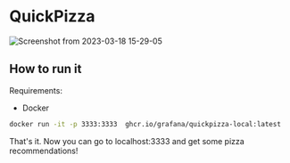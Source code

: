 # QuickPizza

![Screenshot from 2023-03-18 15-29-05](https://user-images.githubusercontent.com/8228060/226112255-fe2d4cdc-193e-4c23-8a36-3d8f60baaf03.png)

## How to run it

Requirements:
- Docker

```bash
docker run -it -p 3333:3333  ghcr.io/grafana/quickpizza-local:latest
```

That's it. Now you can go to localhost:3333 and get some pizza recommendations!
